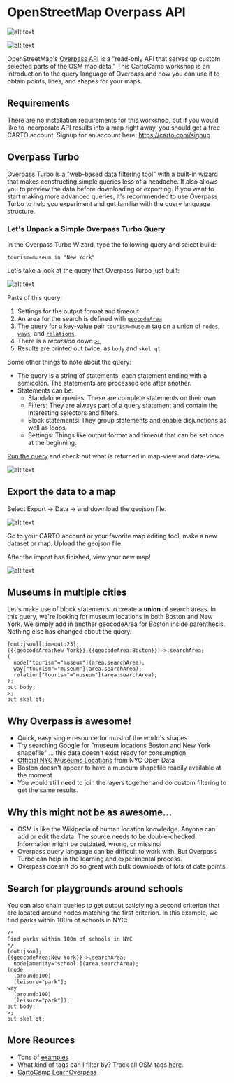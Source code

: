 # OpenStreetMap Overpass API

![alt text](http://wiki.openstreetmap.org/w/images/7/79/Public-images-osm_logo.svg "OpenStreetMap")

![alt text](http://wiki.openstreetmap.org/w/images/thumb/b/b5/Overpass_API_logo.svg/800px-Overpass_API_logo.svg.png "Overpass API")

OpenStreetMap's [Overpass API](http://wiki.openstreetmap.org/wiki/Overpass_API) is a "read-only API that serves up custom selected parts of the OSM map data." This CartoCamp workshop is an introduction to the query language of Overpass and how you can use it to obtain points, lines, and shapes for your maps.

## Requirements
There are no installation requirements for this workshop, but if you would like to incorporate API results into a map right away, you should get a free CARTO account. Signup for an account here: <https://carto.com/signup>

## Overpass Turbo
[Overpass Turbo](http://overpass-turbo.eu/) is a "web-based data filtering tool" with a built-in wizard that makes constructing simple queries less of a headache. It also allows you to preview the data before downloading or exporting. If you want to start making more advanced queries, it's recommended to use Overpass Turbo to help you experiment and get familiar with the query language structure.

### Let's Unpack a Simple Overpass Turbo Query

In the Overpass Turbo Wizard, type the following query and select build:

```
tourism=museum in "New York"
```

Let's take a look at the query that Overpass Turbo just built:

![alt text](https://cl.ly/112e1f063A2l/Image%202017-03-02%20at%205.25.35%20PM.png "overpass turbo wizard build")

Parts of this query:

1. Settings for the output format and timeout
2. An area for the search is defined with [`geocodeArea`](http://wiki.openstreetmap.org/wiki/Overpass_turbo/Extended_Overpass_Turbo_Queries)
3. The query for a key-value pair `tourism=museum` tag on a [union](http://wiki.openstreetmap.org/wiki/Overpass_API/Overpass_QL#Union) of [`nodes`](http://wiki.openstreetmap.org/wiki/Node), [`ways`](http://wiki.openstreetmap.org/wiki/Way), and [`relations`](http://wiki.openstreetmap.org/wiki/Relation).
4. There is a _recursion_ down [`>;`](http://wiki.openstreetmap.org/wiki/Overpass_API/Overpass_QL#Recurse_down_.28.3E.29)
5. Results are printed out twice, as `body` and `skel qt`

Some other things to note about the query:

- The query is a string of statements, each statement ending with a semicolon. The statements are processed one after another.
- Statements can be:
	- Standalone queries: These are complete statements on their own.
	- Filters: They are always part of a query statement and contain the interesting selectors and filters.
	- Block statements: They group statements and enable disjunctions as well as loops.
	- Settings: Things like output format and timeout that can be set once at the beginning.

[Run the query](http://overpass-turbo.eu/s/nbx) and check out what is returned in map-view and data-view.

![alt text](https://d3uepj124s5rcx.cloudfront.net/items/3w2I0s2V013b0U332B43/Image%202017-03-02%20at%205.00.30%20PM.png?v=39753a48 "map view of museums in ny")

## Export the data to a map

Select Export -> Data -> and download the geojson file.

![alt text](https://d3uepj124s5rcx.cloudfront.net/items/0q1Y433734333y351s14/Image%202017-03-02%20at%205.03.10%20PM.png?v=4d32d468 "geojson export")

Go to your CARTO account or your favorite map editing tool, make a new dataset or map. Upload the geojson file.

After the import has finished, view your new map!

![alt text](https://cl.ly/1F070s272i1Q/Image%202017-03-02%20at%205.08.13%20PM.png "museums in CARTO")

## Museums in multiple cities

Let's make use of block statements to create a **union** of search areas. In this query, we're looking for museum locations in both Boston and New York. We simply add in another geocodeArea for Boston inside parenthesis. Nothing else has changed about the query.

```
[out:json][timeout:25];
({{geocodeArea:New York}};{{geocodeArea:Boston}})->.searchArea;
(
  node["tourism"="museum"](area.searchArea);
  way["tourism"="museum"](area.searchArea);
  relation["tourism"="museum"](area.searchArea);
);
out body;
>;
out skel qt;
```

## Why Overpass is awesome!

- Quick, easy single resource for most of the world's shapes
- Try searching Google for "museum locations Boston and New York shapefile" ... this data doesn't exist ready for consumption.
- [Official NYC Museums Locations](
https://data.cityofnewyork.us/Recreation/New-York-City-Museums/ekax-ky3z) from NYC Open Data
- Boston doesn't appear to have a museum shapefile readily available at the moment
- You would still need to join the layers together and do custom filtering to get the same results.

## Why this might not be as awesome...

- OSM is like the Wikipedia of human location knowledge. Anyone can add or edit the data. The source needs to be double-checked. Information might be outdated, wrong, or missing!
- Overpass query language can be difficult to work with. But Overpass Turbo can help in the learning and experimental process.
- Overpass doesn't do so great with bulk downloads of lots of data points.

## Search for playgrounds around schools
You can also chain queries to get output satisfying a second criterion that are located around nodes matching the first criterion. In this example, we find parks within 100m of schools in NYC:

```
/*
Find parks within 100m of schools in NYC
*/
[out:json];
{{geocodeArea:New York}}->.searchArea;
  node[amenity='school'](area.searchArea);
(node
  (around:100)
  [leisure="park"];
way
  (around:100)
  [leisure="park"]);
out body;
>;
out skel qt;
```

## More Reources

- Tons of [examples](http://wiki.openstreetmap.org/wiki/Overpass_API/Overpass_API_by_Example)
- What kind of tags can I filter by? Track all OSM tags [here](<https://taginfo.openstreetmap.org>).
- [CartoCamp LearnOverpass](http://michellemho.github.io/learnoverpass//en/)
